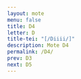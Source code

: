 ```yaml
---
layout: mote
menu: false
title: D4
letter: D
title-tei: "[/Diiii/]"
description: Mote D4
permalink: /D4/
prev: D3
next: D5
---
```

